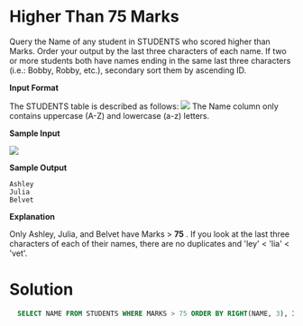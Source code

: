 # Higher Than 75 Marks

Query the Name of any student in STUDENTS who scored higher than  Marks. Order your output by the last three characters of each name. If two or more students both have names ending in the same last three characters (i.e.: Bobby, Robby, etc.), secondary sort them by ascending ID.

**Input Format**


The STUDENTS table is described as follows: <img src="https://s3.amazonaws.com/hr-challenge-images/12896/1443815243-94b941f556-1.png"> The Name column only contains uppercase (A-Z) and lowercase (a-z) letters.


**Sample Input**

<img src="https://s3.amazonaws.com/hr-challenge-images/12896/1443815209-cf4b260993-2.png">


**Sample Output**
```
Ashley
Julia
Belvet
```

**Explanation**

Only Ashley, Julia, and Belvet have Marks > **75** . If you look at the last three characters of each of their names, there are no duplicates and 'ley' < 'lia' < 'vet'.

# Solution
``` sql
  SELECT NAME FROM STUDENTS WHERE MARKS > 75 ORDER BY RIGHT(NAME, 3), ID ASC;
```
